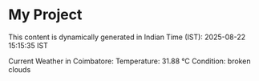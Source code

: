 # My Project

This content is dynamically generated in Indian Time (IST): 2025-08-22 15:15:35 IST


Current Weather in Coimbatore:
Temperature: 31.88 °C
Condition: broken clouds
